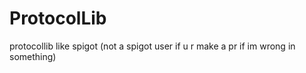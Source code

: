 # ProtocolLib
protocollib like spigot (not a spigot user if u r make a pr if im wrong in something)
